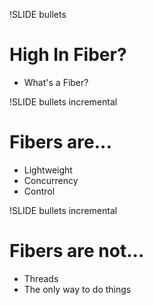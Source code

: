 !SLIDE bullets
# High In Fiber? #

* What's a Fiber?

!SLIDE bullets incremental
# Fibers are... #

* Lightweight
* Concurrency
* Control

!SLIDE bullets incremental
# Fibers are not... #

* Threads
* The only way to do things